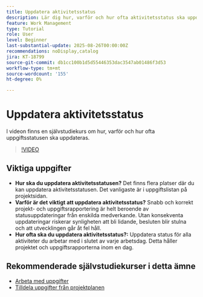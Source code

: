 ```yaml
---
title: Uppdatera aktivitetsstatus
description: Lär dig hur, varför och hur ofta aktivitetsstatus ska uppdateras.
feature: Work Management
type: Tutorial
role: User
level: Beginner
last-substantial-update: 2025-08-26T00:00:00Z
recommendations: noDisplay,catalog
jira: KT-18799
source-git-commit: db1cc100b1d5d55446353dac3547ab01486f3d53
workflow-type: tm+mt
source-wordcount: '155'
ht-degree: 0%

---
```


# Uppdatera aktivitetsstatus

I videon finns en självstudiekurs om hur, varför och hur ofta uppgiftsstatusen ska uppdateras.

>[!VIDEO](https://video.tv.adobe.com/v/3471171/?quality=12&learn=on&enablevpops&captions=swe)

## Viktiga uppgifter

* **Hur ska du uppdatera aktivitetsstatusen?** Det finns flera platser där du kan uppdatera aktivitetsstatusen. Det vanligaste är i uppgiftslistan på projektsidan.
* **Varför är det viktigt att uppdatera aktivitetsstatus?** Snabb och korrekt projekt- och uppgiftsrapportering är helt beroende av statusuppdateringar från enskilda medverkande. Utan konsekventa uppdateringar riskerar synligheten att bli lidande, besluten blir stulna och att utvecklingen går åt fel håll.
* **Hur ofta ska du uppdatera aktivitetsstatus?:** Uppdatera status för alla aktiviteter du arbetar med i slutet av varje arbetsdag. Detta håller projektet och uppgiftsrapporterna inom en dag.


## Rekommenderade självstudiekurser i detta ämne

* [Arbeta med uppgifter](/help/manage-work/tasks/work-with-tasks.md)
* [Tilldela uppgifter från projektplanen](/help/manage-work/tasks/assign-tasks-from-the-project-plan.md)
